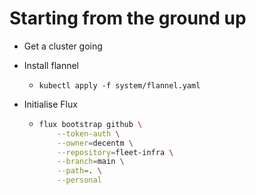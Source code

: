 # Starting from the ground up

- Get a cluster going
- Install flannel
  - `kubectl apply -f system/flannel.yaml`
- Initialise Flux

  - ```sh
    flux bootstrap github \
        --token-auth \
        --owner=decentm \
        --repository=fleet-infra \
        --branch=main \
        --path=. \
        --personal
    ```
